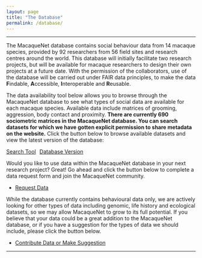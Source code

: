 ```yaml
---
layout: page
title: "The Database"
permalink: /database/
---
```

***

The MacaqueNet database contains social behaviour data from 14 macaque species, provided by 92 researchers from 56 field sites and research centres around the world. This database will initially facilitate two research projects, but will be available for macaque researchers to design their own projects at a future date. 
With the permission of the collaborators, use of the database will be carried out under FAIR data principles, to make the data **F**indable, **A**ccessible, **I**nteroperable and **R**eusable. 


The data availability tool below allows you to browse through the MacaqueNet database to see what types of social data are available for each macaque species. Available data include matrices of grooming, aggression, body contact and proximity. 
**There are currently 690 sociometric matrices in the MacaqueNet database. You can search datasets for which we have gotten explicit permission to share metadata on the website.**
Click the button below to browse available datasets and view the latest version of the database:
<ul class="actions" style="display: flex; list-style: none; padding: 0; gap: 10px;">
    <li style="margin: 0;"><a href="https://macaquenet.shinyapps.io/MacaqueNet_database_search_tool/" frameborder="no" width="100%" height="100%" target="_blank" class="button big">Search Tool</a></li>
    <li style="margin: 0;"><a href="https://github.com/MacaqueNet/MacaqueNet.github.io/blob/main/database_version.md" frameborder="no" width="100%" height="100%" target="_blank" class="button big">Database Version</a></li>
</ul>


Would you like to use data within the MacaqueNet database in your next research project? Great! Go ahead and click the button below to complete a data request form and join the MacaqueNet community.
<ul class="actions">
        <li><a href="https://docs.google.com/forms/d/e/1FAIpQLSfR3pvQBxVdw8PK0UhnTfzd2Ty85oLSY3HVHmApoq7s-n26Jg/viewform?usp=sf_link" target="_blank" class="button big">Request Data</a></li> 
      </ul>

While the database currently contains behavioural data only, we are actively looking for other types of data including genomic, life history and ecological datasets, so we may allow MacaqueNet to grow to its full potential. If you believe that your data could be a great addition to the MacaqueNet database, or if you have a suggestion for the types of data we should include, please click the button below.
<ul class="actions">
        <li><a href="https://docs.google.com/forms/d/e/1FAIpQLSfZYgh6GKW_CmiwbJu4KPil3OUEYgnB3ZUQjMhJ3XfZs2WPhw/viewform?usp=sf_link" target="_blank" class="button big">Contribute Data or Make Suggestion</a></li> 
      </ul>

***
